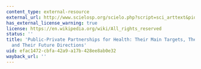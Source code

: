 ```yaml
---
content_type: external-resource
external_url: http://www.scielosp.org/scielo.php?script=sci_arttext&pid=S0042-96862001000800006&lng=en&nrm=iso&tlng=en
has_external_license_warning: true
license: https://en.wikipedia.org/wiki/All_rights_reserved
status: ''
title: 'Public-Private Partnerships for Health: Their Main Targets, Their Diversity,
  and Their Future Directions'
uid: efac1472-cbfa-42a9-a17b-428ee8ab0e32
wayback_url: ''
---
```

